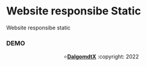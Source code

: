 # Website responsibe Static
Website responsibe static
### DEMO

<p align="center">⭐️<a href="https://github.com/dalgomdtx"><b>DalgomdtX</b></a> :copyright: 2022</p>
